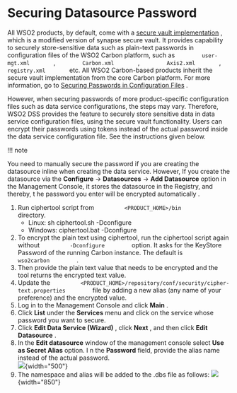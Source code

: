 # Securing Datasource Password

All WSO2 products, by default, come with a [secure vault
implementation](https://docs.wso2.com/display/Carbon440/Secure+Vault+Implementation)
, which is a modified version of synapse secure vault. It provides
capability to securely store-sensitive data such as plain-text passwords
in configuration files of the WSO2 Carbon platform, such as
`         user-mgt.xml        ` , `         Carbon.xml        ` ,
`         Axis2.xml        ` , `         registry.xml        ` etc. All
WSO2 Carbon-based products inherit the secure vault implementation from
the core Carbon platform. For more information, go to [Securing
Passwords in Configuration
Files](https://docs.wso2.com/display/ADMIN44x/Securing+Passwords+in+Configuration+Files)
.

However, when securing passwords of more product-specific configuration
files such as data service configurations, the steps may vary.
Therefore, WSO2 DSS provides the feature to securely store sensitive
data in data service configuration files, using the secure vault
functionality. Users can encrypt their passwords using tokens instead of
the actual password inside the data service configuration file. See the
instructions given below.

!!! note

You need to manually secure the password if you are creating the
datasource inline when creating the data service. However, If you create
the datasource via the **Configure** → **Datasources** → **Add
Datasource** option in the Management Console, it stores the datasource
in the Registry, and thereby, t he password you enter will be encrypted
automatically .


1.  Run ciphertool script from `          <PRODUCT_HOME>/bin         `
    directory.  
    -   Linux: sh ciphertool.sh -Dconfigure
    -   Windows: ciphertool.bat -Dconfigure
2.  To encrypt the plain text using ciphertool, run the ciphertool
    script again without `          -Dconfigure         ` option. It
    asks for the KeyStore Password of the running Carbon instance. The
    default is `          wso2carbon         ` .
3.  Then provide the plain text value that needs to be encrypted and the
    tool returns the encrypted text value.
4.  Update the
    `          <PRODUCT_HOME>/repository/conf/security/cipher-text.properties         `
    file by adding a new alias (any name of your preference) and the
    encrypted value.
5.  Log in to the Management Console and click **Main** .
6.  Click **List** under the **Services** menu and click on the service
    whose password you want to secure.
7.  Click **Edit Data Service (Wizard)** , click **Next** , and then
    click **Edit Datasource** .
8.  In the **Edit datasource** window of the management console select
    **Use as Secret Alias** option. I n the **Password** field, provide
    the alias name instead of the actual password.  
    ![](attachments/119130668/119130671.png){width="500"}
9.  The namespace and alias will be added to the .dbs file as follows:
    ![](attachments/119130668/119130669.png){width="850"}
